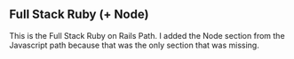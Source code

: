 ## Full Stack Ruby (+ Node)

This is the Full Stack Ruby on Rails Path. I added the Node section from the Javascript path because that was the only section that was missing.
